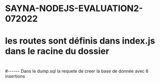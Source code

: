 # SAYNA-NODEJS-EVALUATION2-072022


# les routes sont définis dans index.js dans le racine du dossier
#


#------ Dans le dump.sql la requete de creer la base de donnée avec 6 insertions
